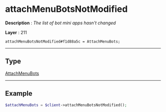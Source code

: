 # attachMenuBotsNotModified

**Description** : *The list of bot mini apps hasn't changed*

**Layer** : 211

```tl
attachMenuBotsNotModified#f1d88a5c = AttachMenuBots;
```

---

## Type

[AttachMenuBots](type/AttachMenuBots)

---

## Example

```php
$attachMenuBots = $client->attachMenuBotsNotModified();
```